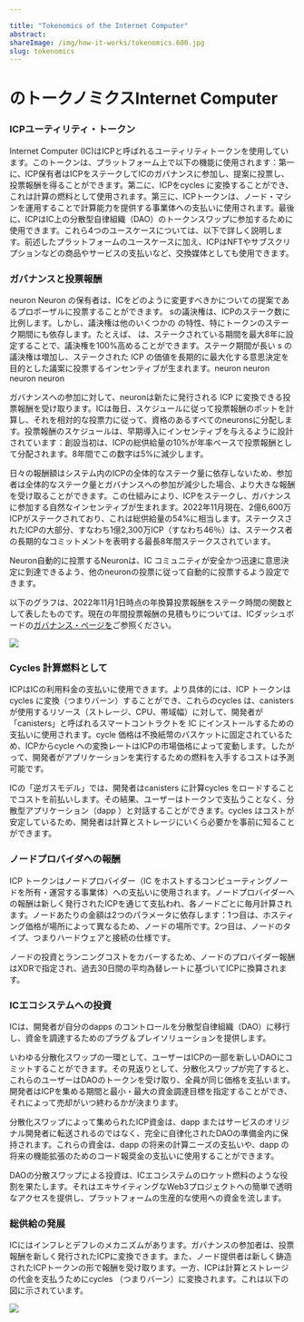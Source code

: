 ```yaml
---

title: "Tokenomics of the Internet Computer"
abstract: 
shareImage: /img/how-it-works/tokenomics.600.jpg
slug: tokenomics
---
```

# のトークノミクスInternet Computer

### ICPユーティリティ・トークン

Internet Computer (IC)はICPと呼ばれるユーティリティトークンを使用しています。このトークンは、プラットフォーム上で以下の機能に使用されます：第一に、ICP保有者はICPをステークしてICのガバナンスに参加し、提案に投票し、投票報酬を得ることができます。第二に、ICPをcycles に変換することができ、これは計算の燃料として使用されます。第三に、ICPトークンは、ノード・マシンを運用することで計算能力を提供する事業体への支払いに使用されます。最後に、ICPはIC上の分散型自律組織（DAO）のトークンスワップに参加するために使用できます。これら4つのユースケースについては、以下で詳しく説明します。前述したプラットフォームのユースケースに加え、ICPはNFTやサブスクリプションなどの商品やサービスの支払いなど、交換媒体としても使用できます。

### ガバナンスと投票報酬

neuron Neuron の保有者は、ICをどのように変更すべきかについての提案であるプロポーザルに投票することができます。 sの議決権は、ICPのステーク数に比例します。しかし、議決権は他のいくつかの の特性、特にトークンのステーク期間にも依存します。たとえば、 は、ステークされている期間を最大8年に設定することで、議決権を100%高めることができます。ステーク期間が長い s の議決権は増加し、ステークされた ICP の価値を長期的に最大化する意思決定を目的とした議案に投票するインセンティブが生まれます。neuron neuron neuron neuron

ガバナンスへの参加に対して、neuronは新たに発行される ICP に変換できる投票報酬を受け取ります。ICは毎日、スケジュールに従って投票報酬のポットを計算し、それを相対的な投票力に従って、資格のあるすべてのneuronsに分配します。投票報酬のスケジュールは、早期導入にインセンティブを与えるように設計されています：創設当初は、ICPの総供給量の10%が年率ベースで投票報酬として分配されます。8年間でこの数字は5%に減少します。

日々の報酬額はシステム内のICPの全体的なステーク量に依存しないため、参加者は全体的なステーク量とガバナンスへの参加が減少した場合、より大きな報酬を受け取ることができます。この仕組みにより、ICPをステークし、ガバナンスに参加する自然なインセンティブが生まれます。2022年11月現在、2億6,600万ICPがステークされており、これは総供給量の54%に相当します。ステークスされたICPの大部分、すなわち1億2,300万ICP（すなわち46％）は、ステークス者の長期的なコミットメントを表明する最長8年間ステークスされています。

Neuron自動的に投票するNeuronは、IC コミュニティが安全かつ迅速に意思決定に到達できるよう、他のneuronの投票に従って自動的に投票するよう設定できます。

以下のグラフは、2022年11月1日時点の年換算投票報酬をステーク時間の関数として表したものです。現在の年間投票報酬の見積もりについては、ICダッシュボードの[ガバナンス・ページを](https://dashboard.internetcomputer.org/governance)ご参照ください。

![](/img/how-it-works/voting_rewards.png)

### Cycles 計算燃料として

ICPはICの利用料金の支払いに使用できます。より具体的には、ICP トークンはcycles に変換（つまりバーン）することができ、これらのcycles は、canisters が使用するリソース（ストレージ、CPU、帯域幅）に対して、開発者が「canisters」と呼ばれるスマートコントラクトを IC にインストールするための支払いに使用されます。cycle 価格は不換紙幣のバスケットに固定されているため、ICPからcycle への変換レートはICPの市場価格によって変動します。したがって、開発者がアプリケーションを実行するための燃料を入手するコストは予測可能です。

ICの「逆ガスモデル」では、開発者はcanisters に計算cycles をロードすることでコストを前払いします。その結果、ユーザーはトークンで支払うことなく、分散型アプリケーション（dapp ）と対話することができます。cycles はコストが安定しているため、開発者は計算とストレージにいくら必要かを事前に知ることができます。

### ノードプロバイダへの報酬

ICP トークンはノードプロバイダー（IC をホストするコンピューティングノードを所有・運営する事業体）への支払いに使用されます。ノードプロバイダーへの報酬は新しく発行されたICPを通じて支払われ、各ノードごとに毎月計算されます。ノードあたりの金額は2つのパラメータに依存します：1つ目は、ホスティング価格が場所によって異なるため、ノードの場所です。2つ目は、ノードのタイプ、つまりハードウェアと接続の仕様です。

ノードの投資とランニングコストをカバーするため、ノードのプロバイダー報酬はXDRで指定され、過去30日間の平均為替レートに基づいてICPに換算されます。

### ICエコシステムへの投資

ICは、開発者が自分のdapps のコントロールを分散型自律組織（DAO）に移行し、資金を調達するためのプラグ＆プレイソリューションを提供します。

いわゆる分散化スワップの一環として、ユーザーはICPの一部を新しいDAOにコミットすることができます。その見返りとして、分散化スワップが完了すると、これらのユーザーはDAOのトークンを受け取り、全員が同じ価格を支払います。開発者はICPを集める期間と最小・最大の資金調達目標を指定することができ、それによって売却がいつ終わるかが決まります。

分散化スワップによって集められたICP資金は、dapp またはサービスのオリジナル開発者に転送されるのではなく、完全に自律化されたDAOの準備金内に保持されます。これらの資金は、dapp の将来の計算ニーズの支払いや、dapp の将来の機能拡張のためのコード報奨金の支払いに使用することができます。

DAOの分散スワップによる投資は、ICエコシステムのロケット燃料のような役割を果たします。それはエキサイティングなWeb3プロジェクトへの簡単で透明なアクセスを提供し、プラットフォームの生産的な使用への資金を流します。

### 総供給の発展

ICにはインフレとデフレのメカニズムがあります。ガバナンスの参加者は、投票報酬を新しく発行されたICPに変換できます。また、ノード提供者は新しく鋳造されたICPトークンの形で報酬を受け取ります。一方、ICPは計算とストレージの代金を支払うためにcycles （つまりバーン）に変換されます。これは以下の図に示されています。

![](/img/how-it-works/deflation_inflation.png)

<!---


# Tokenomics of the Internet Computer


### The ICP utility token

The Internet Computer (IC) makes use of a utility token called ICP. This token is used for the following functions on the platform: First, any ICP holder can participate in the governance of the IC by staking ICP in order to vote on proposals and earn voting rewards. Second, you can transform ICP into cycles, which are used as fuel for computation. Third, ICP tokens are used to pay the entities who provide compute capacity by operating node machines. Last but not least, ICP can be used in order to participate in token swaps of decentralized autonomous organizations (DAOs) on the IC. We will elaborate on these four use cases in the following. In addition to the aforementioned platform use cases, ICP can also be used as a medium of exchange, i.e., to pay for goods and services like NFTs, subscriptions, etc.

### Governance and voting rewards

Anyone can participate in the governance of the IC by staking ICP tokens in so-called neurons. Neuron holders can vote on proposals, which are suggestions on how the IC should be changed. The neurons’ voting power for decision making is proportional to the number of ICP staked inside. However, the voting power also depends on some other neuron characteristics, in particular, for how long tokens are staked. For example, a neuron can boost its voting power by 100% by setting the time staked to the maximum of 8 years. The increased voting power for neurons with longer staking time creates an incentive to vote on proposals with the aim of driving decisions that maximize the value of their staked ICP over the long term.

For participation in governance, neurons receive voting rewards which can be converted into newly minted ICP. Every day, the IC calculates a voting reward pot according to a schedule, which it then divides among all eligible neurons according to their relative voting power. The schedule for voting rewards is designed to incentivize early adoption: Initially at genesis, 10% of the total supply of ICP is distributed in voting rewards on an annualized basis. Over the course of eight years, this number falls to 5%.

As the daily reward amount is independent of the overall amount of staked ICP in the system, participants receive larger rewards if overall staking and participation in governance decreases. This mechanism creates a natural incentive to stake ICP and participate in governance. As of November 2022, 266M ICP is staked, corresponding to 54% of the total supply. A significant part of staked ICP, namely 123M ICP (i.e., 46%), is staked for the maximum time of 8 years expressing the long-term commitment of these stakers.

Neurons can be configured to vote automatically by following the votes of other neurons, in an advanced form of “liquid democracy.” Neurons that vote automatically still receive their full share of the voting reward, as they enable the IC community to reach decisions securely and quickly.

The following graph depicts annualized voting rewards as a function of the staking time as of November 1, 2022. For current estimates of annualized voting rewards, refer to the IC Dashboard’s [Governance page](https://dashboard.internetcomputer.org/governance).

![](/img/how-it-works/voting_rewards.png)

### Cycles as fuel for computation

ICP can be used to pay for the usage of the IC. More specifically, ICP tokens can be converted to cycles (i.e., burned), and these cycles are used by developers to pay for installing smart contracts, called “canisters” on the IC, for the resources that canisters use (storage, CPU, and bandwidth). The cycle price is pegged to a basket of fiat currencies, so the conversion rate ICP to cycle fluctuates with the market price of ICP. Hence the cost to developers of acquiring fuel to run their application is predictable.

In the "reverse gas model" of the IC, developers pre-pay costs by loading canisters with computation cycles. As a consequence, users can interact with a decentralized application (dapp) without having to pay in tokens. Since cycles are stable in cost, developers know in advance how much they will need to spend on computation & storage.

### Node provider rewards

ICP tokens are used to pay the node providers—these are the entities that own and operate the computing nodes that host the IC. Node provider rewards are paid via newly minted ICP and computed on a monthly basis for each node individually. The amount per node depends on two parameters: First, the location of the node, as hosting prices differ between locations. Second, the type of the node, i.e., the hardware and connectivity specifications.

To cover the investment & running cost of nodes, which occur in fiat currency terms, node provider rewards are specified in XDR, and are converted into ICP based on the average exchange rate over the last 30 days.

### Investing in the IC ecosystem

The IC provides a plug & play solution for developers to transfer control of their dapps over to a Decentralized Autonomous Organization (DAO) and raise funds.

As part of a so-called decentralization swap, users can commit some ICP to a new DAO. In return, when the decentralization swap is complete, these users will receive tokens of the DAO with everyone paying the same price. Developers can specify a time period and minimum & maximum funding target of ICP to be collected, which determines when the sale is over.

The ICP funds raised by the decentralization swap are retained within the reserves of the fully autonomous DAO, rather than being forwarded to the original developers of the dapp or service. These funds can be used to pay for future computation needs of the dapp and also to pay code bounties for future dapp enhancements.

Investments via decentralization swaps in DAOs act like rocket fuel for the IC ecosystem. It provides easy and transparent access to exciting Web3 projects and channels funds to productive usage of the platform.

### Development of total supply

The IC has inflationary and deflationary mechanisms. Governance participants can convert voting rewards to newly minted ICP. Also, node providers receive rewards in the form of newly minted ICP tokens. On the other hand, ICP is converted to cycles (i.e., burned) in order to pay for computation and storage. This is depicted in the following picture.

![](/img/how-it-works/deflation_inflation.png)

-->
